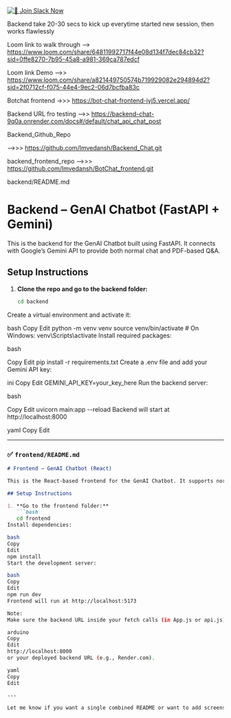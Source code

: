 [![🚀 Join Slack Now](https://img.shields.io/badge/🚀%20Join%20Slack%20Now-Request%20Invite-ff6b6b?style=for-the-badge&logo=slack&logoColor=white)](https://mail.google.com/mail/?view=cm&fs=1&to=sage@wiki.com&su=Request%20to%20join%20Slack%20Community&body=Hey%20Sage%2C%0AI%20hope%20you're%20doing%20well.%0AI%20would%20like%20to%20join%20the%20Slack%20community.%20Kindly%20send%20me%20an%20invite%20at%20your%20convenience.%0AThank%20you!)





Backend take 20-30 secs to kick up everytime started new session, then works flawlessly

Loom link to walk through
--> https://www.loom.com/share/64811992717f44e08d134f7dec84cb32?sid=0ffe8270-7b95-45a8-a981-369ca787edcf


Loom link Demo
-->> https://www.loom.com/share/a821449750574b719929082e294894d2?sid=2f0712cf-f075-44e4-9ec2-06d7bcfba83c

Botchat frontend ->>>
https://bot-chat-frontend-iyj5.vercel.app/


Backend URL fro testing
-->> https://backend-chat-9q0a.onrender.com/docs#/default/chat_api_chat_post


Backend_Github_Repo

-->>> https://github.com/Imvedansh/Backend_Chat.git


backend_frontend_repo
-->>> https://github.com/Imvedansh/BotChat_frontend.git


backend/README.md

# Backend – GenAI Chatbot (FastAPI + Gemini)

This is the backend for the GenAI Chatbot built using FastAPI. It connects with Google’s Gemini API to provide both normal chat and PDF-based Q&A.

## Setup Instructions

1. **Clone the repo and go to the backend folder:**
   ```bash
   cd backend
Create a virtual environment and activate it:

bash
Copy
Edit
python -m venv venv
source venv/bin/activate     # On Windows: venv\Scripts\activate
Install required packages:

bash

Copy
Edit
pip install -r requirements.txt
Create a .env file and add your Gemini API key:

ini
Copy
Edit
GEMINI_API_KEY=your_key_here
Run the backend server:

bash

Copy
Edit
uvicorn main:app --reload
Backend will start at http://localhost:8000

yaml
Copy
Edit

---

### ✅ `frontend/README.md`

```markdown
# Frontend – GenAI Chatbot (React)

This is the React-based frontend for the GenAI Chatbot. It supports normal chat and PDF upload for document-based Q&A.

## Setup Instructions

1. **Go to the frontend folder:**
   ```bash
   cd frontend
Install dependencies:

bash
Copy
Edit
npm install
Start the development server:

bash
Copy
Edit
npm run dev
Frontend will run at http://localhost:5173

Note:
Make sure the backend URL inside your fetch calls (in App.js or api.js) points to:

arduino
Copy
Edit
http://localhost:8000
or your deployed backend URL (e.g., Render.com).

yaml
Copy
Edit

---

Let me know if you want a single combined README or want to add screenshots or deployment steps.






